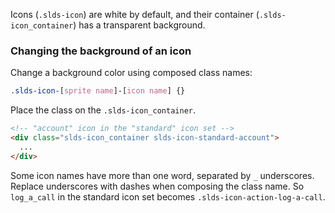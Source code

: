 Icons (`.slds-icon`) are white by default, and their container (`.slds-icon_container`) has a transparent background.

### Changing the background of an icon

Change a background color using composed class names:

```css
.slds-icon-[sprite name]-[icon name] {}
```

Place the class on the `.slds-icon_container`.

```html
<!-- "account" icon in the "standard" icon set -->
<div class="slds-icon_container slds-icon-standard-account">
  ...
</div>
```

Some icon names have more than one word, separated by `_` underscores. Replace underscores with dashes when composing the class name. So `log_a_call` in the standard icon set becomes `.slds-icon-action-log-a-call`.
